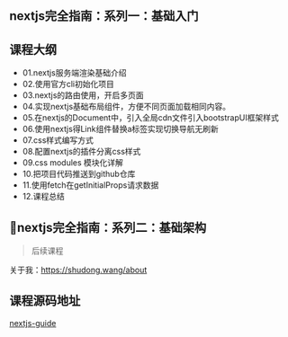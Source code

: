 ## nextjs完全指南：系列一：基础入门
## 课程大纲
* 01.nextjs服务端渲染基础介绍
* 02.使用官方cli初始化项目
* 03.nextjs的路由使用，开启多页面
* 04.实现nextjs基础布局组件，方便不同页面加载相同内容。
* 05.在nextjs的Document中，引入全局cdn文件引入bootstrapUI框架样式
* 06.使用nextjs得Link组件替换a标签实现切换导航无刷新
* 07.css样式编写方式
* 08.配置nextjs的插件分离css样式
* 09.css modules 模块化详解
* 10.把项目代码推送到github仓库
* 11.使用fetch在getInitialProps请求数据
* 12.课程总结


## nextjs完全指南：系列二：基础架构
> 后续课程

关于我：https://shudong.wang/about
## 课程源码地址

[nextjs-guide](https://github.com/wsdo/nextjs-guide)